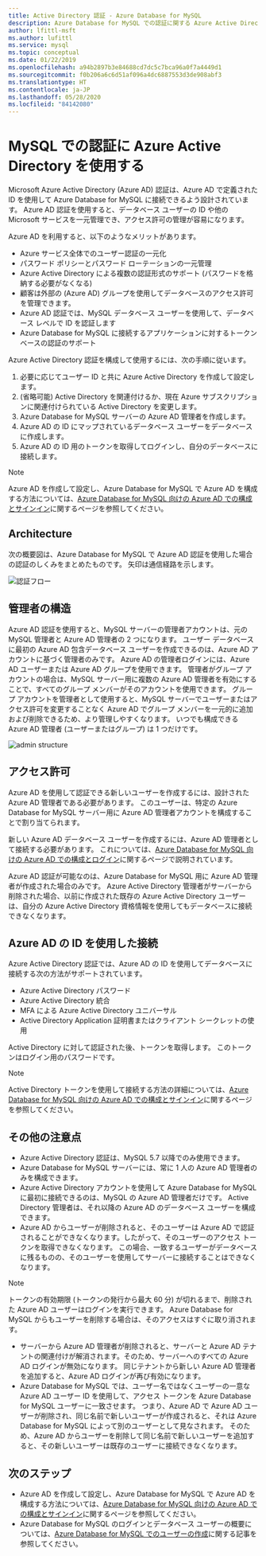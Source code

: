 ```yaml
---
title: Active Directory 認証 - Azure Database for MySQL
description: Azure Database for MySQL での認証に関する Azure Active Directory の概念について説明します
author: lfittl-msft
ms.author: lufittl
ms.service: mysql
ms.topic: conceptual
ms.date: 01/22/2019
ms.openlocfilehash: a94b2897b3e84688cd7dc5c7bca96a0f7a4449d1
ms.sourcegitcommit: f0b206a6c6d51af096a4dc6887553d3de908abf3
ms.translationtype: HT
ms.contentlocale: ja-JP
ms.lasthandoff: 05/28/2020
ms.locfileid: "84142080"
---
```

# <a name="use-azure-active-directory-for-authenticating-with-mysql"></a>MySQL での認証に Azure Active Directory を使用する

Microsoft Azure Active Directory (Azure AD) 認証は、Azure AD で定義された ID を使用して Azure Database for MySQL に接続できるよう設計されています。
Azure AD 認証を使用すると、データベース ユーザーの ID や他の Microsoft サービスを一元管理でき、アクセス許可の管理が容易になります。

Azure AD を利用すると、以下のようなメリットがあります。

- Azure サービス全体でのユーザー認証の一元化
- パスワード ポリシーとパスワード ローテーションの一元管理
- Azure Active Directory による複数の認証形式のサポート (パスワードを格納する必要がなくなる)
- 顧客は外部の (Azure AD) グループを使用してデータベースのアクセス許可を管理できます。
- Azure AD 認証では、MySQL データベース ユーザーを使用して、データベース レベルで ID を認証します
- Azure Database for MySQL に接続するアプリケーションに対するトークンベースの認証のサポート

Azure Active Directory 認証を構成して使用するには、次の手順に従います。

1. 必要に応じてユーザー ID と共に Azure Active Directory を作成して設定します。
2. (省略可能) Active Directory を関連付けるか、現在 Azure サブスクリプションに関連付けられている Active Directory を変更します。
3. Azure Database for MySQL サーバーの Azure AD 管理者を作成します。
4. Azure AD の ID にマップされているデータベース ユーザーをデータベースに作成します。
5. Azure AD の ID 用のトークンを取得してログインし、自分のデータベースに接続します。

> [!NOTE]
> Azure AD を作成して設定し、Azure Database for MySQL で Azure AD を構成する方法については、[Azure Database for MySQL 向けの Azure AD での構成とサインイン](howto-configure-sign-in-azure-ad-authentication.md)に関するページを参照してください。

## <a name="architecture"></a>Architecture

次の概要図は、Azure Database for MySQL で Azure AD 認証を使用した場合の認証のしくみをまとめたものです。 矢印は通信経路を示します。

![認証フロー][1]

## <a name="administrator-structure"></a>管理者の構造

Azure AD 認証を使用すると、MySQL サーバーの管理者アカウントは、元の MySQL 管理者と Azure AD 管理者の 2 つになります。 ユーザー データベースに最初の Azure AD 包含データベース ユーザーを作成できるのは、Azure AD アカウントに基づく管理者のみです。 Azure AD の管理者ログインには、Azure AD ユーザーまたは Azure AD グループを使用できます。 管理者がグループ アカウントの場合は、MySQL サーバー用に複数の Azure AD 管理者を有効にすることで、すべてのグループ メンバーがそのアカウントを使用できます。 グループ アカウントを管理者として使用すると、MySQL サーバーでユーザーまたはアクセス許可を変更することなく Azure AD でグループ メンバーを一元的に追加および削除できるため、より管理しやすくなります。 いつでも構成できる Azure AD 管理者 (ユーザーまたはグループ) は 1 つだけです。

![admin structure][2]

## <a name="permissions"></a>アクセス許可

Azure AD を使用して認証できる新しいユーザーを作成するには、設計された Azure AD 管理者である必要があります。 このユーザーは、特定の Azure Database for MySQL サーバー用に Azure AD 管理者アカウントを構成することで割り当てられます。

新しい Azure AD データベース ユーザーを作成するには、Azure AD 管理者として接続する必要があります。 これについては、[Azure Database for MySQL 向けの Azure AD での構成とログイン](howto-configure-sign-in-azure-ad-authentication.md)に関するページで説明されています。

Azure AD 認証が可能なのは、Azure Database for MySQL 用に Azure AD 管理者が作成された場合のみです。 Azure Active Directory 管理者がサーバーから削除された場合、以前に作成された既存の Azure Active Directory ユーザーは、自分の Azure Active Directory 資格情報を使用してもデータベースに接続できなくなります。

## <a name="connecting-using-azure-ad-identities"></a>Azure AD の ID を使用した接続

Azure Active Directory 認証では、Azure AD の ID を使用してデータベースに接続する次の方法がサポートされています。

- Azure Active Directory パスワード
- Azure Active Directory 統合
- MFA による Azure Active Directory ユニバーサル
- Active Directory Application 証明書またはクライアント シークレットの使用

Active Directory に対して認証された後、トークンを取得します。 このトークンはログイン用のパスワードです。

> [!NOTE]
> Active Directory トークンを使用して接続する方法の詳細については、[Azure Database for MySQL 向けの Azure AD での構成とサインイン](howto-configure-sign-in-azure-ad-authentication.md)に関するページを参照してください。

## <a name="additional-considerations"></a>その他の注意点

- Azure Active Directory 認証は、MySQL 5.7 以降でのみ使用できます。
- Azure Database for MySQL サーバーには、常に 1 人の Azure AD 管理者のみを構成できます。
- Azure Active Directory アカウントを使用して Azure Database for MySQL に最初に接続できるのは、MySQL の Azure AD 管理者だけです。 Active Directory 管理者は、それ以降の Azure AD のデータベース ユーザーを構成できます。
- Azure AD からユーザーが削除されると、そのユーザーは Azure AD で認証されることができなくなります。したがって、そのユーザーのアクセス トークンを取得できなくなります。 この場合、一致するユーザーがデータベースに残るものの、そのユーザーを使用してサーバーに接続することはできなくなります。
> [!NOTE]
> トークンの有効期限 (トークンの発行から最大 60 分) が切れるまで、削除された Azure AD ユーザーはログインを実行できます。  Azure Database for MySQL からもユーザーを削除する場合は、そのアクセスはすぐに取り消されます。
- サーバーから Azure AD 管理者が削除されると、サーバーと Azure AD テナントの関連付けが解消されます。そのため、サーバーへのすべての Azure AD ログインが無効になります。 同じテナントから新しい Azure AD 管理者を追加すると、Azure AD ログインが再び有効になります。
- Azure Database for MySQL では、ユーザー名ではなくユーザーの一意な Azure AD ユーザー ID を使用して、アクセス トークンを Azure Database for MySQL ユーザーに一致させます。 つまり、Azure AD で Azure AD ユーザーが削除され、同じ名前で新しいユーザーが作成されると、それは Azure Database for MySQL によって別のユーザーとして見なされます。 そのため、Azure AD からユーザーを削除して同じ名前で新しいユーザーを追加すると、その新しいユーザーは既存のユーザーに接続できなくなります。

## <a name="next-steps"></a>次のステップ

- Azure AD を作成して設定し、Azure Database for MySQL で Azure AD を構成する方法については、[Azure Database for MySQL 向けの Azure AD での構成とサインイン](howto-configure-sign-in-azure-ad-authentication.md)に関するページを参照してください。
- Azure Database for MySQL のログインとデータベース ユーザーの概要については、[Azure Database for MySQL でのユーザーの作成](howto-create-users.md)に関する記事を参照してください。

<!--Image references-->

[1]: ./media/concepts-azure-ad-authentication/authentication-flow.png
[2]: ./media/concepts-azure-ad-authentication/admin-structure.png
